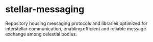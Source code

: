 # stellar-messaging
Repository housing messaging protocols and libraries optimized for interstellar communication, enabling efficient and reliable message exchange among celestial bodies.
